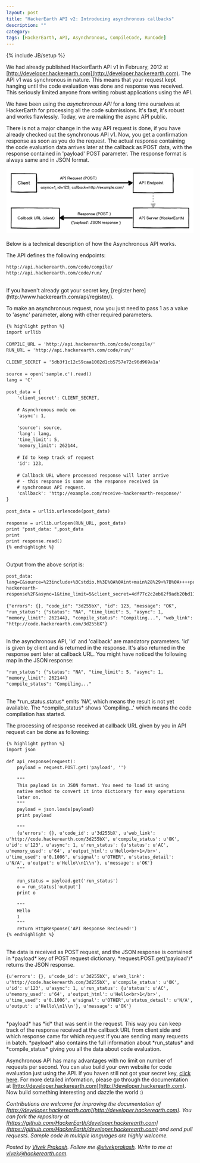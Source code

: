 ```yaml
---
layout: post
title: "HackerEarth API v2: Introducing asynchronous callbacks"
description: ""
category: 
tags: [HackerEarth, API, Asynchronous, CompileCode, RunCode]
---
```

{% include JB/setup %}

We had already published HackerEarth API v1 in February, 2012 at
[http://developer.hackerearth.com](http://developer.hackerearth.com).
The API v1 was synchronous
in nature. This means that your request kept hanging until the
code evaluation was done and response was received. This seriously
limited anyone from writing robust applications using the API.

We have been using the *asynchronous API* for a long time ourselves
at HackerEarth for processing all the code submissions. It's fast,
it's robust and works flawlessly. Today, we are making the async
API public.

There is not a major change in the way API request is done, if you have
already checked out the synchronous API v1. Now, you
get a confirmation response as soon as you do the request. The actual response
containing the code evaluation data arrives later at the callback as
POST data, with the response contained in 'payload' POST parameter.
The response format is always same and in JSON format.

<img src="/images/async_api.png" />
<br>
<br>
Below is a technical description of how the Asynchronous API works.

The API defines the following endpoints:

    http://api.hackerearth.com/code/compile/
    http://api.hackerearth.com/code/run/

<br>
If you haven't already got your secret key, [register here](http://www.hackerearth.com/api/register/).

To make an asynchronous request, now you just need to pass 1 as a value
to 'async' parameter, along with other required parameters. 

    {% highlight python %}
    import urllib

    COMPILE_URL = 'http://api.hackerearth.com/code/compile/'
    RUN_URL = 'http://api.hackerearth.com/code/run/'

    CLIENT_SECRET = '5db3f1c12c59caa1002d1cb5757e72c96d969a1a'

    source = open('sample.c').read()
    lang = 'C'

    post_data = {
        'client_secret': CLIENT_SECRET,
        
        # Asynchronous mode on
        'async': 1,

        'source': source,
        'lang': lang,
        'time_limit': 5,
        'memory_limit': 262144,

        # Id to keep track of request
        'id': 123,

        # Callback URL where processed response will later arrive
        # - this response is same as the response received in
        # synchronous API request.
        'callback': 'http://example.com/receive-hackerearth-response/'
    }

    post_data = urllib.urlencode(post_data)

    response = urllib.urlopen(RUN_URL, post_data)
    print "post_data: ",post_data
    print
    print response.read()
    {% endhighlight %}

<br>
Output from the above script is:

    post_data:  lang=C&source=%23include+%3Cstdio.h%3E%0A%0Aint+main%28%29+%7B%0A++++printf%28%22Hello%22%29%3B%0A++++int+n%3B%0A++++scanf%28%22%25d%22%2C+%26n%29%3B%0A++++printf%28%22%5Cn%25d%5Cn%22%2C+n%29%3B%0A++++return+0%3B%0A%7D%0A&callback=http%3A%2F%2Fexample.com%2Freceive-hackerearth-response%2F&async=1&time_limit=5&client_secret=4df77c2c2eb62f9adb20bd1127f6f44a4ce6cda4&id=123&memory_limit=262144

    {"errors": {}, "code_id": "3d255bX", "id": 123, "message": "OK", "run_status": {"status": "NA", "time_limit": 5, "async": 1, "memory_limit": 262144}, "compile_status": "Compiling...", "web_link": "http://code.hackerearth.com/3d255bX"}

<br>
In the asynchronous API, 'id' and 'callback' are mandatory parameters.
'id' is given by client and is returned in the response. It's also returned
in the response sent later at callback URL. You might have noticed the following
map in the JSON response:

    "run_status": {"status": "NA", "time_limit": 5, "async": 1, "memory_limit": 262144}
    "compile_status": "Compiling..."

<br>
The *run_status.status* emits 'NA', which means the result is not yet available.
The *compile_status* shows 'Compiling...' which means the code compilation has started.

The processing of response received at callback URL given by you in API request
can be done as following:

    {% highlight python %}
    import json

    def api_response(request):
        payload = request.POST.get('payload', '') 
        
        """
        This payload is in JSON format. You need to load it using
        native method to convert it into dictionary for easy operations
        later on.
        """
        payload = json.loads(payload)
        print payload

        """
        {u'errors': {}, u'code_id': u'3d255bX', u'web_link': u'http://code.hackerearth.com/3d255bX', u'compile_status': u'OK', u'id': u'123', u'async': 1, u'run_status': {u'status': u'AC', u'memory_used': u'64', u'output_html': u'Hello<br>1</br>', u'time_used': u'0.1006', u'signal': u'OTHER', u'status_detail': u'N/A', u'output': u'Hello\\n1\\n'}, u'message': u'OK'}
        """

        run_status = payload.get('run_status')
        o = run_status['output']
        print o

        """
        Hello
        1
        """
        return HttpResponse('API Response Recieved!')
    {% endhighlight %}

<br>
The data is received as POST request, and the JSON response is contained in
*payload* key of POST request dictionary. *request.POST.get('payload')*
returns the JSON response.

    {u'errors': {}, u'code_id': u'3d255bX', u'web_link': u'http://code.hackerearth.com/3d255bX', u'compile_status': u'OK', u'id': u'123', u'async': 1, u'run_status': {u'status': u'AC', u'memory_used': u'64', u'output_html': u'Hello<br>1</br>', u'time_used': u'0.1006', u'signal': u'OTHER',u'status_detail': u'N/A', u'output': u'Hello\\n1\\n'}, u'message': u'OK'}

<br>
*payload* has *id* that was sent in the request.
This way you can keep track of the response received at
the callback URL from client side and which response
came for which request if you are sending many requests in batch.
*payload* also contains the full information about *run_status* and
*compile_status* giving you all the data about code evaluation.

Asynchronous API has many advantages with no limit on number of requests per
second. You can also build your own website for code evaluation just using
the API. If you haven still not got your secret key,
[click here](http://www.hackerearth.com/api/register/). For more detailed
information, please go through the documentation at
[http://developer.hackerearth.com](http://developer.hackerearth.com).
Now build something interesting and dazzle the world :)

*Contributions are welcome for improving the documentation of 
[http://developer.hackerearth.com](http://developer.hackerearth.com).
You can fork the repository at
[https://github.com/HackerEarth/developer.hackerearth.com](https://github.com/HackerEarth/developer.hackerearth.com) 
and send pull requests. Sample code in multiple languages are highly welcome.*

*Posted by [Vivek Prakash](http://www.hackerearth.com/users/vivekprakash/).
Follow me [@vivekprakash](https://twitter.com/vivekprakash). Write to me at
vivek@hackerearth.com.*
